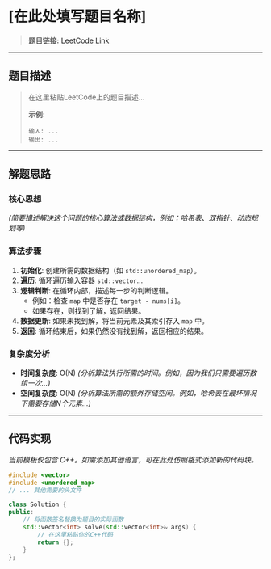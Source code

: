 # [在此处填写题目名称]

> **题目链接:** [LeetCode Link](在此处粘贴题目的URL链接)

---

## 题目描述

> 在这里粘贴LeetCode上的题目描述...
>
> **示例:**
> ```
> 输入: ...
> 输出: ...
> ```

---

## 解题思路

### 核心思想
*(简要描述解决这个问题的核心算法或数据结构，例如：哈希表、双指针、动态规划等)*

### 算法步骤
1.  **初始化**: 创建所需的数据结构（如 `std::unordered_map`）。
2.  **遍历**: 循环遍历输入容器 `std::vector`...
3.  **逻辑判断**: 在循环内部，描述每一步的判断逻辑。
    *   例如：检查 `map` 中是否存在 `target - nums[i]`。
    *   如果存在，则找到了解，返回结果。
4.  **数据更新**: 如果未找到解，将当前元素及其索引存入 `map` 中。
5.  **返回**: 循环结束后，如果仍然没有找到解，返回相应的结果。

### 复杂度分析
- **时间复杂度**: O(N)
  *(分析算法执行所需的时间。例如，因为我们只需要遍历数组一次...)*
- **空间复杂度**: O(N)
  *(分析算法所需的额外存储空间。例如，哈希表在最坏情况下需要存储N个元素...)*

---

## 代码实现

*当前模板仅包含 C++。如需添加其他语言，可在此处仿照格式添加新的代码块。*

```cpp
#include <vector>
#include <unordered_map>
// ... 其他需要的头文件

class Solution {
public:
    // 将函数签名替换为题目的实际函数
    std::vector<int> solve(std::vector<int>& args) {
        // 在这里粘贴你的C++代码
        return {};
    }
};
